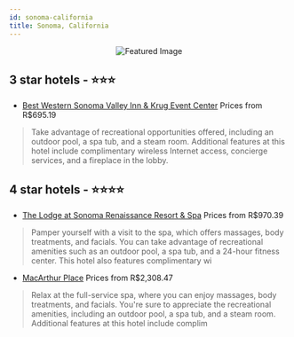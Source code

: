 ```yaml
---
id: sonoma-california
title: Sonoma, California
---
```


<center><img src="https://i.travelapi.com/hotels/1000000/480000/471000/470925/27b00cf4_z.jpg" alt="Featured Image" /></center>


##  3 star hotels - ⭐️⭐️⭐️

-    [Best Western Sonoma Valley Inn & Krug Event Center](https://us.hurb.com/hotels/sonoma/best-western-sonoma-valley-inn-krug-event-center-JNP-JP226547?cmp=18055) Prices from R$695.19
   > Take advantage of recreational opportunities offered, including an outdoor pool, a spa tub, and a steam room. Additional features at this hotel include complimentary wireless Internet access, concierge services, and a fireplace in the lobby.

##  4 star hotels - ⭐️⭐️⭐️⭐️

-    [The Lodge at Sonoma Renaissance Resort & Spa](https://us.hurb.com/hotels/sonoma/the-lodge-at-sonoma-renaissance-resort-spa-JNP-JP062497?cmp=18055) Prices from R$970.39
   > Pamper yourself with a visit to the spa, which offers massages, body treatments, and facials. You can take advantage of recreational amenities such as an outdoor pool, a spa tub, and a 24-hour fitness center. This hotel also features complimentary wi
-    [MacArthur Place](https://us.hurb.com/hotels/sonoma/macarthur-place-JNP-JP187774?cmp=18055) Prices from R$2,308.47
   > Relax at the full-service spa, where you can enjoy massages, body treatments, and facials. You're sure to appreciate the recreational amenities, including an outdoor pool, a spa tub, and a steam room. Additional features at this hotel include complim
